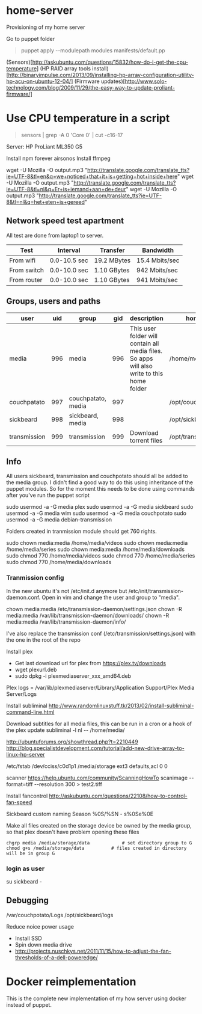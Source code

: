 home-server
===========

Provisioning of my home server

Go to puppet folder
>puppet apply --modulepath modules manifests/default.pp

(Sensors)[http://askubuntu.com/questions/15832/how-do-i-get-the-cpu-temperature]
(HP RAID array tools install)[http://binaryimpulse.com/2013/09/installing-hp-array-configuration-utility-hp-acu-on-ubuntu-12-04/]
(Firmware updates)[http://www.solo-technology.com/blog/2009/11/29/the-easy-way-to-update-proliant-firmware/]

# Use CPU temperature in a script
>sensors | grep -A 0 'Core 0' | cut -c16-17

Server: HP ProLiant ML350 G5

Install npm forever airsonos
Install ffmpeg


wget -U Mozilla -O output.mp3 "http://translate.google.com/translate_tts?ie=UTF-8&tl=en&q=we+noticed+that+it+is+getting+hot+inside+here"
wget -U Mozilla -O output.mp3 "http://translate.google.com/translate_tts?ie=UTF-8&tl=nl&q=Er+is+iemand+aan+de+deur"
wget -U Mozilla -O output.mp3 "http://translate.google.com/translate_tts?ie=UTF-8&tl=nl&q=het+eten+is+gereed"


Network speed test apartment
----------------------------
All test are done from laptop1 to server.

|     Test    |   Interval   |   Transfer  |   Bandwidth    |
| ----------- | ------------ | ----------- | -------------- |
| From wifi   | 0.0-10.5 sec | 19.2 MBytes | 15.4 Mbits/sec |
| From switch | 0.0-10.0 sec | 1.10 GBytes | 942 Mbits/sec  |
| From router | 0.0-10.0 sec | 1.10 GBytes | 941 Mbits/sec  |

Groups, users and paths
-----------------------

|     user     | uid |       group        | gid |                                        description                                         |        home       |
| ------------ | --- | ------------------ | --- | ------------------------------------------------------------------------------------------ | ----------------- |
| media        | 996 | media              | 996 | This user folder will contain all media files. So apps will also write to this home folder | /home/media       |
| couchpatato  | 997 | couchpatato, media | 997 |                                                                                            | /opt/couchpatato  |
| sickbeard    | 998 | sickbeard, media   | 998 |                                                                                            | /opt/sickbeard    |
| transmission | 999 | transmission       | 999 | Download torrent files                                                                     | /opt/transmission |

Info
----
All users sickbeard, transmission and couchpotato should all be added to the media group.
I didn't find a good way to do this using inheritance of the puppet modules. So for the moment this needs to be done using commands after you've run the puppet script

sudo usermod -a -G media plex
sudo usermod -a -G media sickbeard
sudo usermod -a -G media wim
sudo usermod -a -G media couchpotato
sudo usermod -a -G media debian-transmission

Folders created in tranmission module should get 760 rights.

sudo chown media:media /home/media/videos
sudo chown media:media /home/media/series
sudo chown media:media /home/media/downloads
sudo chmod 770 /home/media/videos
sudo chmod 770 /home/media/series
sudo chmod 770 /home/media/downloads

### Tranmission config
In the new ubuntu it's not /etc/init.d anymore but /etc/init/transmission-daemon.conf. Open in vim and change the user and group to "media".

chown media:media /etc/transmission-daemon/settings.json
chown -R media:media /var/lib/transmission-daemon/downloads/
chown -R media:media /var/lib/transmission-daemon/info/

I've also replace the transmission conf (/etc/transmission/settings.json) with the one in the root of the repo

Install plex
* Get last download url for plex from https://plex.tv/downloads
* wget plexurl.deb
* sudo dpkg -i plexmediaserver_xxx_amd64.deb

Plex logs = /var/lib/plexmediaserver/Library/Application Support/Plex Media Server/Logs

Install subliminal
http://www.randomlinuxstuff.tk/2013/02/install-subliminal-command-line.html

Download subtitles for all media files, this can be run in a cron or a hook of the plex update
subliminal -l nl -- /home/media/


http://ubuntuforums.org/showthread.php?t=2210449
http://blog.specialistdevelopment.com/tutorial/add-new-drive-array-to-linux-hp-server

/etc/fstab
/dev/cciss/c0d1p1       /media/storage  ext3    defaults,acl        0       0

scanner
https://help.ubuntu.com/community/ScanningHowTo
scanimage --format=tiff --resolution 300 > test2.tiff

Install fancontrol
http://askubuntu.com/questions/22108/how-to-control-fan-speed


Sickbeard custom naming
Season %0S/%SN - s%0Se%0E

Make all files created on the storage device be owned by the media group, so that plex doesn't have problem opening these files

	chgrp media /media/storage/data            # set directory group to G
	chmod g+s /media/storage/data          # files created in directory will be in group G

### login as user 
 
su sickbeard -

## Debugging

/var/couchpotato/Logs
/opt/sickbeard/logs



Reduce noice power usage
* Install SSD
* Spin down media drive
* http://projects.nuschkys.net/2011/11/15/how-to-adjust-the-fan-thresholds-of-a-dell-poweredge/


# Docker reimplementation
This is the complete new implementation of my how server using docker instead of puppet.


